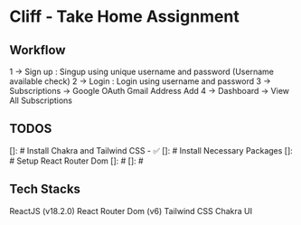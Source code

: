 # Cliff - Take Home Assignment

## Workflow
1 -> Sign up : Singup using unique username and password (Username available check)
2 -> Login : Login using username and password
3 -> Subscriptions -> Google OAuth Gmail Address Add
4 -> Dashboard -> View All Subscriptions

## TODOS
[]: # Install Chakra and Tailwind CSS - ✅
[]: # Install Necessary Packages
[]: # Setup React Router Dom
[]: # 
[]: # 


## Tech Stacks

ReactJS (v18.2.0)
React Router Dom (v6)
Tailwind CSS
Chakra UI
